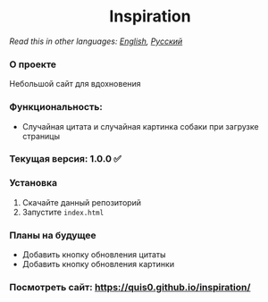 <h1 align="center">Inspiration</h1>

*Read this in other languages: [English](README.md), [Русский](README.ru.md)*

### О проекте
Небольшой сайт для вдохновения

### Функциональность: 
* Случайная цитата и случайная картинка собаки при загрузке страницы

### Текущая версия: 1.0.0 :white_check_mark:

### Установка
1.  Скачайте данный репозиторий
2.  Запустите `index.html` 

### Планы на будущее
   * Добавить кнопку обновления цитаты
   * Добавить кнопку обновления картинки

### Посмотреть сайт: https://quis0.github.io/inspiration/

